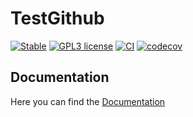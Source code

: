# TestGithub

[![Stable](https://img.shields.io/badge/docs-stable-blue.svg)](https://hobezwe.github.io/TestGithub/dev/)
[![GPL3 license](https://img.shields.io/badge/License-MIT-blue.svg)](https://github.com/HoBeZwe/TestGithub/blob/master/LICENSE)
[![CI](https://github.com/HoBeZwe/TestGithub/actions/workflows/CI.yml/badge.svg?branch=master)](https://github.com/HoBeZwe/TestGithub/actions/workflows/CI.yml)
[![codecov](https://codecov.io/gh/HoBeZwe/TestGithub/branch/master/graph/badge.svg?token=4F9NUNRC1K)](https://codecov.io/gh/HoBeZwe/TestGithub)

## Documentation

Here you can find the [Documentation](https://hobezwe.github.io/TestGithub/dev/)
